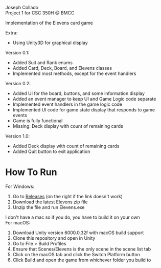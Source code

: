 Joseph Collado  
Project 1 for CSC 350H @ BMCC  

Implementation of the Elevens card game  
  
Extra:  
- Using Unity3D for graphical display

Version 0.1:
- Added Suit and Rank enums
- Added Card, Deck, Board, and Elevens classes
- Implemented most methods, except for the event handlers

Version 0.2:
- Added UI for the board, buttons, and some information display
- Added an event manager to keep UI and Game Logic code separate
- Implemented event handlers in the game logic code
- Implemented UI code for game state display that responds to game events
- Game is fully functional
- Missing: Deck display with count of remaining cards

Version 1.0:
- Added Deck display with count of remaining cards
- Added Quit button to exit application  
  
# How To Run
For Windows:  
1. Go to [Releases](https://github.com/t-penguin/Elevens/releases) (on the right if the link doesn't work)
2. Download the latest Elevens zip file
3. Unzip the file and run Elevens.exe
  
I don't have a mac so if you do, you have to build it on your own  
For macOS:
1. Download Unity version 6000.0.32f with macOS build support
2. Clone this repository and open in Unity
3. Go to File > Build Profiles
4. Ensure that Scenes/Elevens is the only scene in the scene list tab
5. Click on the macOS tab and click the Switch Platform button
6. Click Build and open the game from whichever folder you build to
